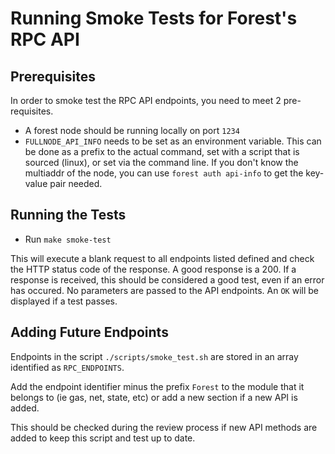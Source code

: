 
# Running Smoke Tests for Forest's RPC API

## Prerequisites
In order to smoke test the RPC API endpoints, you need to meet 2 pre-requisites.
* A forest node should be running locally on port `1234`
* `FULLNODE_API_INFO` needs to be set as an environment variable. This can be done
   as a prefix to the actual command, set with a script that is sourced (linux),
   or set via the command line. If you don't know the multiaddr of the node, you can
   use `forest auth api-info` to get the key-value pair needed.

## Running the Tests
* Run `make smoke-test`

This will execute a blank request to all endpoints listed defined and check the HTTP
status code of the response. A good response is a 200. If a response is received, this
should be considered a good test, even if an error has occured. No parameters are passed
to the API endpoints. An `OK` will be displayed if a test passes.

## Adding Future Endpoints
Endpoints in the script `./scripts/smoke_test.sh` are stored in an array identified as `RPC_ENDPOINTS`.

Add the endpoint identifier minus the prefix `Forest` to the module that it belongs to (ie gas, net, state, etc)
or add a new section if a new API is added.

This should be checked during the review process if new API methods are added to keep this script and test up to date.
